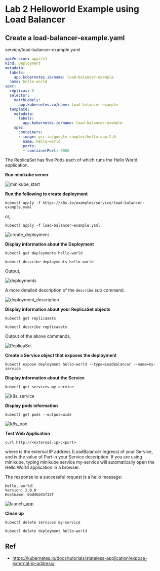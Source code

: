 # Lab 2 Helloworld Example using Load Balancer

## Create a load-balancer-example.yaml

service/load-balancer-example.yaml

```yaml
apiVersion: apps/v1
kind: Deployment
metadata:
  labels:
    app.kubernetes.io/name: load-balancer-example
  name: hello-world
spec:
  replicas: 5
  selector:
    matchLabels:
      app.kubernetes.io/name: load-balancer-example
  template:
    metadata:
      labels:
        app.kubernetes.io/name: load-balancer-example
    spec:
      containers:
      - image: gcr.io/google-samples/hello-app:2.0
        name: hello-world
        ports:
        - containerPort: 8080
```

The ReplicaSet has five Pods each of which runs the Hello World application.

**Run minikube server**

![minikube_start](https://kevinli-webbertech.github.io/blog/images/k8s/minikube_start.png)

**Run the following to create deployment**

`kubectl apply -f https://k8s.io/examples/service/load-balancer-example.yaml`

or,

`kubectl apply -f load-balancer-example.yaml`

![create_deployment](https://kevinli-webbertech.github.io/blog/images/k8s/create_deployment.png)

**Display information about the Deployment**

`kubectl get deployments hello-world`

`kubectl describe deployments hello-world`

Output,

![deployments](https://kevinli-webbertech.github.io/blog/images/k8s/deployments.png)

A more detailed description of the `describe` sub command.

![deployment_description](https://kevinli-webbertech.github.io/blog/images/k8s/deployment_description.png)

**Display information about your ReplicaSet objects**

`kubectl get replicasets`

`kubectl describe replicasets`

Output of the above commands,

![ReplicaSet](https://kevinli-webbertech.github.io/blog/images/k8s/ReplicaSet.png)

**Create a Service object that exposes the deployment**

`kubectl expose deployment hello-world --type=LoadBalancer --name=my-service`

**Display information about the Service**

`kubectl get services my-service`

![k8s_service](https://kevinli-webbertech.github.io/blog/images/k8s/k8s_service.png)

**Display pods information**

`kubectl get pods --output=wide`

![k8s_pod](https://kevinli-webbertech.github.io/blog/images/k8s/k8s_pods.png)

**Test Web Application**

`curl http://<external-ip>:<port>`

where <external-ip> is the external IP address (LoadBalancer Ingress) of your Service, and <port> is the value of Port in your Service description. If you are using minikube, typing minikube service my-service will automatically open the Hello World application in a browser.

The response to a successful request is a hello message:

```shell
Hello, world!
Version: 2.0.0
Hostname: 0bd46b45f32f
```

![launch_app](https://kevinli-webbertech.github.io/blog/images/k8s/launch_app.png)

**Clean up**

`kubectl delete services my-service`

`kubectl delete deployment hello-world`

## Ref

- https://kubernetes.io/docs/tutorials/stateless-application/expose-external-ip-address/